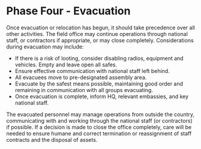 [Title]: # (Четвертый этап - Очищение)
[Order]: # (3)

# Phase Four - Evacuation

Once evacuation or relocation has begun, it should take precedence over all other activities. The field office may continue operations through national staff, or contractors if appropriate, or may close completely.  Considerations during evacuation may include:

*   If there is a risk of looting, consider disabling radios, equipment and vehicles. Empty and leave open all safes.
*   Ensure effective communication with national staff left behind.
*   All evacuees move to pre-designated assembly area.
*   Evacuate by the safest means possible, maintaining good order and remaining in communication with all groups evacuating.
*   Once evacuation is complete, inform HQ, relevant embassies, and key national staff.

The evacuated personnel may manage operations from outside the country, communicating with and working through the national staff (or contractors) if possible. If a decision is made to close the office completely, care will be needed to ensure humane and correct termination or reassignment of staff contracts and the disposal of assets.
